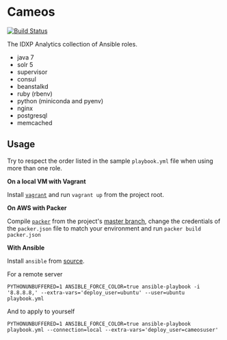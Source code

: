 # Cameos

[![Build Status](https://travis-ci.org/idxp/cameos.svg?branch=master)](https://travis-ci.org/idxp/cameos)

The IDXP Analytics collection of Ansible roles.

* java 7
* solr 5
* supervisor
* consul
* beanstalkd
* ruby (rbenv)
* python (miniconda and pyenv)
* nginx
* postgresql
* memcached

## Usage

Try to respect the order listed in the sample `playbook.yml` file when using more than one role.

**On a local VM with Vagrant**

Install [`vagrant`](https://www.vagrantup.com/downloads.html) and run `vagrant up` from the project root.

**On AWS with Packer**

Compile [`packer`](http://packer.io) from the project's [master branch](https://github.com/mitchellh/packer), change the credentials of the `packer.json` file to match your environment and run `packer build packer.json`

**With Ansible**

Install `ansible` from [source](http://docs.ansible.com/intro_installation.html#running-from-source).

For a remote server

```
PYTHONUNBUFFERED=1 ANSIBLE_FORCE_COLOR=true ansible-playbook -i '8.8.8.8,' --extra-vars='deploy_user=ubuntu' --user=ubuntu playbook.yml
```

And to apply to yourself

```
PYTHONUNBUFFERED=1 ANSIBLE_FORCE_COLOR=true ansible-playbook playbook.yml --connection=local --extra-vars='deploy_user=cameosuser'
```
